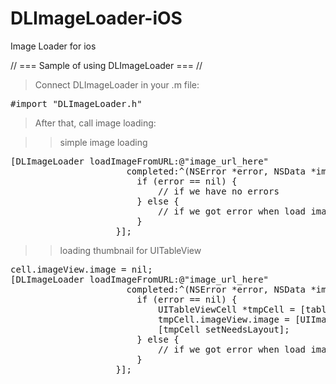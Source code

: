 DLImageLoader-iOS
=================

Image Loader for ios

// ===  Sample of using DLImageLoader  === //

>Connect DLImageLoader in your .m file:

<pre>
#import "DLImageLoader.h"
</pre>

>After that, call image loading:

>> simple image loading

<pre>
[DLImageLoader loadImageFromURL:@"image_url_here"
                      completed:^(NSError *error, NSData *imgData) {
                      	if (error == nil) {
                      		// if we have no errors
                      	} else {
                      		// if we got error when load image
                        }
                    }];
</pre>

>> loading thumbnail for UITableView

<pre>
cell.imageView.image = nil;
[DLImageLoader loadImageFromURL:@"image_url_here"
                      completed:^(NSError *error, NSData *imgData) {
                        if (error == nil) {
                          	UITableViewCell *tmpCell = [tableView cellForRowAtIndexPath:indexPath];
                            tmpCell.imageView.image = [UIImage imageWithData:imgData];
                            [tmpCell setNeedsLayout];
                        } else {
                      		// if we got error when load image
                        }
                    }];
</pre>